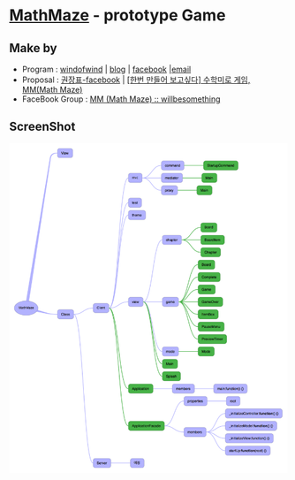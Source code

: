 # [MathMaze](https://github.com/windofwind/MathMaze) - prototype Game

## Make by
- Program : [windofwind](https://github.com/windofwind) | [blog](http://windofwind.tistory.com) | [facebook](https://www.facebook.com/windofwind) |[email](windofwind@gmail.com)
- Proposal : [권장표-facebook](https://www.facebook.com/jangpyo.kwon) | [[한번 만들어 보고싶다] 수학미로 게임, MM(Math Maze)](http://willbesomething.com/?p=873)
- FaceBook Group : [MM (Math Maze) :: willbesomething](https://www.facebook.com/groups/1032657763461655/)

## ScreenShot
![MindMap Screenshot](/screenshot/MathMaze.png "MindMap")